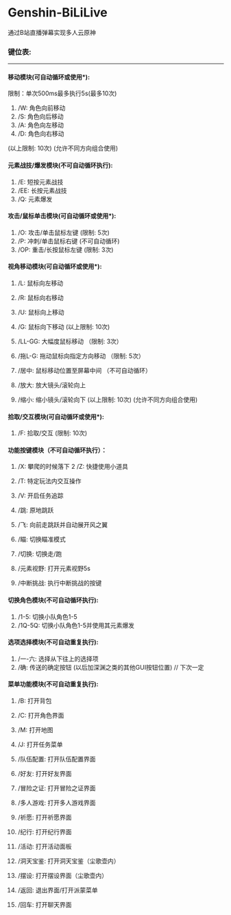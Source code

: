 # Genshin-BiLiLive
通过B站直播弹幕实现多人云原神

### 键位表:
<hr/>

#### 移动模块(可自动循环或使用*):
  限制：单次500ms最多执行5s(最多10次)
  
  1.  /W:   角色向前移动
  2.  /S:   角色向后移动
  3.  /A:   角色向左移动
  4.  /D:   角色向右移动
  
  (以上限制: 10次)
  (允许不同方向组合使用)

#### 元素战技/爆发模块(不可自动循环执行):

  1.  /E:   短按元素战技
  2.  /EE:  长按元素战技
  3.  /Q:   元素爆发

#### 攻击/鼠标单击模块(可自动循环或使用*):

  1.  /O:   攻击/单击鼠标左键 (限制: 5次)
  2.  /P:   冲刺/单击鼠标右键 (不可自动循环)
  3.  /OP:  重击/长按鼠标左键 (限制: 3次)

#### 视角移动模块(可自动循环或使用*):

  1.  /L:    鼠标向左移动
  2.  /R:    鼠标向右移动
  3.  /U:    鼠标向上移动
  4.  /G:    鼠标向下移动
  (以上限制: 10次)

  5.  /LL-GG: 大幅度鼠标移动 （限制: 3次）
  6.  /拖L-G: 拖动鼠标向指定方向移动 （限制: 5次）

  7.  /居中:  鼠标移动位置至屏幕中间 （不可自动循环）

  8.  /放大:  放大镜头/滚轮向上
  9.  /缩小:  缩小镜头/滚轮向下
  (以上限制: 10次)
  (允许不同方向组合使用)

#### 拾取/交互模块(可自动循环或使用*):

  1.  /F:     拾取/交互 (限制: 10次)

#### 功能按键模块（不可自动循环执行）：

  1.  /X:    攀爬的时候落下
  2   /Z:    快捷使用小道具
  3.  /T:    特定玩法内交互操作
  4.  /V:    开启任务追踪
  5.  /跳:   原地跳跃
  6.  /飞:   向前走跳跃并自动展开风之翼
  7.  /瞄:   切换瞄准模式
  8.  /切换: 切换走/跑

  9.  /元素视野: 打开元素视野5s
  10. /中断挑战: 执行中断挑战的按键

#### 切换角色模块(不可自动循环执行):

  1.  /1-5:    切换小队角色1-5
  2.  /1Q-5Q:  切换小队角色1-5并使用其元素爆发

#### 选项选择模块(不可自动重复执行):

  1.  /一-六:    选择从下往上的选择项
  2.  /确:   传送的确定按钮
  (以后加深渊之类的其他GUI按钮位置) // 下次一定

#### 菜单功能模块(不可自动重复执行):

  1.  /B:     打开背包
  2.  /C:     打开角色界面
  3.  /M:     打开地图
  4.  /J:     打开任务菜单
  
  5.  /队伍配置: 打开队伍配置界面
  6.  /好友:     打开好友界面
  
  7.  /冒险之证: 打开冒险之证界面
  8.  /多人游戏: 打开多人游戏界面
  9.  /祈愿:     打开祈愿界面
  10. /纪行:     打开纪行界面
  11. /活动:     打开活动面板
  12. /洞天宝鉴: 打开洞天宝鉴（尘歌壶内）
  13. /摆设:     打开摆设界面（尘歌壶内）
  
  14. /返回:     退出界面/打开派蒙菜单
  15. /回车:     打开聊天界面
